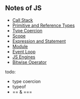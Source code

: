 ## Notes of JS

- [Call Stack](./1_call_stack.md)
- [Primitive and Reference Types](./2_primitive_and_reference_types.md)
- [Type Coercion](./3_type_coercion.md)
- [Scope](./4_scope.md)
- [Expression and Statement](./5_expression_and_statement.md)
- [Module](./6_module.md)
- [Event Loop](./7_event_loop.md)
- [JS Engines](./8_engines)
- [Bitwise Operator](./9_bitwise_operator.md)

todo:

- type coercion
- typeof
- == & ===
